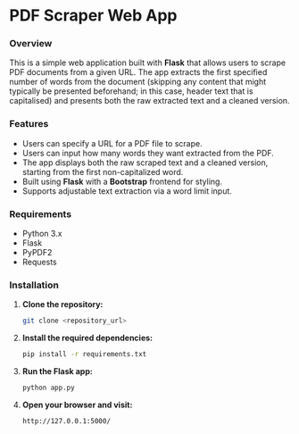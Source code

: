 # PDF Scraper Web App

### Overview
This is a simple web application built with **Flask** that allows users to scrape PDF documents from a given URL. The app extracts the first specified number of words from the document (skipping any content that might typically be presented beforehand; in this case, header text that is capitalised) and presents both the raw extracted text and a cleaned version.

### Features
- Users can specify a URL for a PDF file to scrape.
- Users can input how many words they want extracted from the PDF.
- The app displays both the raw scraped text and a cleaned version, starting from the first non-capitalized word.
- Built using **Flask** with a **Bootstrap** frontend for styling.
- Supports adjustable text extraction via a word limit input.

### Requirements
- Python 3.x
- Flask
- PyPDF2
- Requests

### Installation

1. **Clone the repository:**
   ```bash
   git clone <repository_url>

2. **Install the required dependencies:**
    ```bash
    pip install -r requirements.txt

3. **Run the Flask app:**
    ````bash
    python app.py

4. **Open your browser and visit:**
    ````arduino
    http://127.0.0.1:5000/
